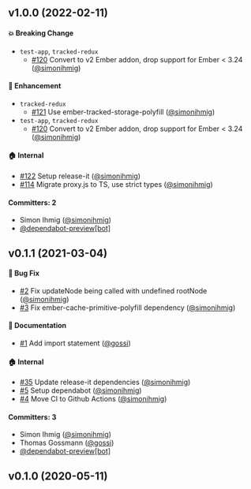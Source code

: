 
## v1.0.0 (2022-02-11)

#### :boom: Breaking Change
* `test-app`, `tracked-redux`
  * [#120](https://github.com/simonihmig/tracked-redux/pull/120) Convert to v2 Ember addon, drop support for Ember < 3.24 ([@simonihmig](https://github.com/simonihmig))

#### :rocket: Enhancement
* `tracked-redux`
  * [#121](https://github.com/simonihmig/tracked-redux/pull/121) Use ember-tracked-storage-polyfill ([@simonihmig](https://github.com/simonihmig))
* `test-app`, `tracked-redux`
  * [#120](https://github.com/simonihmig/tracked-redux/pull/120) Convert to v2 Ember addon, drop support for Ember < 3.24 ([@simonihmig](https://github.com/simonihmig))

#### :house: Internal
* [#122](https://github.com/simonihmig/tracked-redux/pull/122) Setup release-it ([@simonihmig](https://github.com/simonihmig))
* [#114](https://github.com/simonihmig/tracked-redux/pull/114) Migrate proxy.js to TS, use strict types ([@simonihmig](https://github.com/simonihmig))

#### Committers: 2
- Simon Ihmig ([@simonihmig](https://github.com/simonihmig))
- [@dependabot-preview[bot]](https://github.com/apps/dependabot-preview)

## v0.1.1 (2021-03-04)

#### :bug: Bug Fix
* [#2](https://github.com/pzuraq/tracked-redux/pull/2) Fix updateNode being called with undefined rootNode ([@simonihmig](https://github.com/simonihmig))
* [#3](https://github.com/pzuraq/tracked-redux/pull/3) Fix ember-cache-primitive-polyfill dependency ([@simonihmig](https://github.com/simonihmig))

#### :memo: Documentation
* [#1](https://github.com/pzuraq/tracked-redux/pull/1) Add import statement ([@gossi](https://github.com/gossi))

#### :house: Internal
* [#35](https://github.com/pzuraq/tracked-redux/pull/35) Update release-it dependencies ([@simonihmig](https://github.com/simonihmig))
* [#5](https://github.com/pzuraq/tracked-redux/pull/5) Setup dependabot ([@simonihmig](https://github.com/simonihmig))
* [#4](https://github.com/pzuraq/tracked-redux/pull/4) Move CI to Github Actions ([@simonihmig](https://github.com/simonihmig))

#### Committers: 3
- Simon Ihmig ([@simonihmig](https://github.com/simonihmig))
- Thomas Gossmann ([@gossi](https://github.com/gossi))
- [@dependabot-preview[bot]](https://github.com/apps/dependabot-preview)

## v0.1.0 (2020-05-11)


